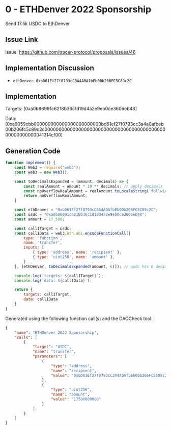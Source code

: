 # 0 - ETHDenver 2022 Sponsorship
Send 17.5k USDC to EthDenver

## Issue Link
Issue: https://github.com/tracer-protocol/proposals/issues/46

## Implementation Discussion
- `ethDenver`: `0xbD61Ef27f0793cC3A4A0AfbEb00b206FC5C89c2C`

## Implementation
Targets: [0xa0b86991c6218b36c1d19d4a2e9eb0ce3606eb48]

Data: [0xa9059cbb000000000000000000000000bd61ef27f0793cc3a4a0afbeb00b206fc5c89c2c000000000000000000000000000000000000000000000000000000041314cf00]

## Generation Code
```javascript
function implement() {
    const Web3 = require("web3");
    const web3 = new Web3();

    const toDecimalsExpanded = (amount, decimals) => {
        const realAmount = amount * 10 ** decimals; // apply decimals
        const noOverflowRealAmount = realAmount.toLocaleString('fullwide', {useGrouping:false}); // return str (to prevent overflow) & remove scientific notation
        return noOverflowRealAmount;
    }

    const ethDenver = "0xbD61Ef27f0793cC3A4A0AfbEb00b206FC5C89c2C";
    const usdc = "0xa0b86991c6218b36c1d19d4a2e9eb0ce3606eb48";
    const amount = 17_500;

    const call1Target = usdc;
    const call1Data = web3.eth.abi.encodeFunctionCall({
        type: 'function',
        name: 'transfer',
        inputs: [
            { type: 'address', name: 'recipient' },
            { type: 'uint256', name: 'amount' },
        ]
    }, [ethDenver, toDecimalsExpanded(amount, 6)]); // usdc has 6 decimals

    console.log(`targets: ${call1Target}`);
    console.log(`data: ${call1Data}`);

    return {
        targets: call1Target,
        data: call1Data
    }
}
```

Generated using the following function call(s) and the DAOCheck tool:
```json
{
    "name": "ETHDenver 2022 Sponsorship",
    "calls": [
        {
            "target": "USDC",
            "name": "transfer",
            "parameters": [
                {
                    "type": "address",
                    "name": "recipient",
                    "value": "0xbD61Ef27f0793cC3A4A0AfbEb00b206FC5C89c2C"
                },
                {
                    "type": "uint256",
                    "name": "amount",
                    "value": "17500000000"
                }
            ]
        }
    ]
}
```